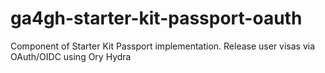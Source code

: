 # ga4gh-starter-kit-passport-oauth
Component of Starter Kit Passport implementation. Release user visas via OAuth/OIDC using Ory Hydra
